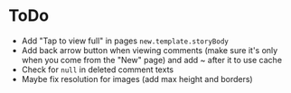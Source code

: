 # ToDo
- Add "Tap to view full" in pages `new.template.storyBody`
- Add back arrow button when viewing comments (make sure it's only when you come from the "New" page) and add ~ after it to use cache
- Check for `null` in deleted comment texts
- Maybe fix resolution for images (add max height and borders)
